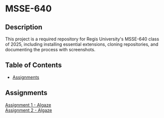 # MSSE-640
## Description
This project is a required repository for Regis University's MSSE-640 class of 2025, including installing essential extensions, cloning repositories, and documenting the process with screenshots.

## Table of Contents
- <a href="#assignments">Assignments</a>

## Assignments
<a href="https://github.com/rasielote/MSSE-640/blob/main/Assignment1.md">Assignment 1 - Algaze</a>  
<a href="https://github.com/rasielote/MSSE-640/blob/main/Assignment2-Algaze.md">Assignment 2 - Algaze</a>